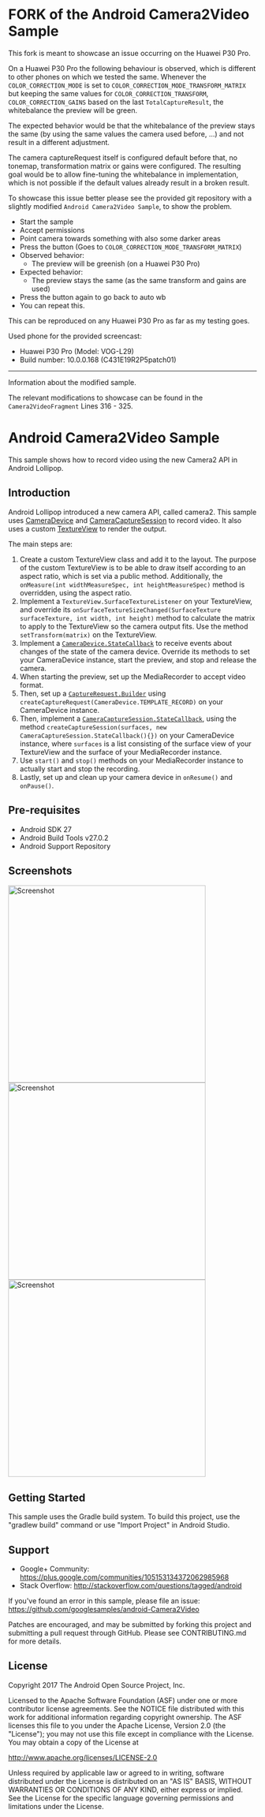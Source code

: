 FORK of the Android Camera2Video Sample
===================================

This fork is meant to showcase an issue occurring on the Huawei P30 Pro.

On a Huawei P30 Pro the following behaviour is observed, which is different to other phones on which we tested the same.
Whenever the `COLOR_CORRECTION_MODE` is set to `COLOR_CORRECTION_MODE_TRANSFORM_MATRIX` but keeping the same values for `COLOR_CORRECTION_TRANSFORM`, `COLOR_CORRECTION_GAINS`
based on the last `TotalCaptureResult`, the whitebalance the preview will be green.

The expected behavior would be that the whitebalance of the preview stays the same (by using the same values the camera used before, ...) and not result in a different adjustment.

The camera captureRequest itself is configured default before that, no tonemap, transformation matrix or gains were configured.
The resulting goal would be to allow fine-tuning the whitebalance in implementation, which is not possible if the default values already result in a broken result.



To showcase this issue better please see the provided git repository with a slightly modified `Android Camera2Video Sample`, to show the problem. 

- Start the sample
- Accept permissions
- Point camera towards something with also some darker areas
- Press the button (Goes to `COLOR_CORRECTION_MODE_TRANSFORM_MATRIX`)
- Observed behavior:
  - The preview will be greenish (on a Huawei P30 Pro)
- Expected behavior:
  - The preview stays the same (as the same transform and gains are used)
- Press the button again to go back to auto wb
- You can repeat this.


This can be reproduced on any Huawei P30 Pro as far as my testing goes.


Used phone for the provided screencast:
- Huawei P30 Pro (Model: VOG-L29)
- Build number: 10.0.0.168 (C431E19R2P5patch01)



-------------------------

Information about the modified sample. 

The relevant modifications to showcase can be found in the `Camera2VideoFragment` Lines 316 - 325.













Android Camera2Video Sample
===================================

This sample shows how to record video using the new Camera2 API in Android Lollipop.

Introduction
------------

Android Lollipop introduced a new camera API, called camera2. This sample uses [CameraDevice][1]
and [CameraCaptureSession][2] to record video. It also uses a custom [TextureView][3] to render the output.

The main steps are:

1. Create a custom TextureView class and add it to the layout. The purpose of the custom TextureView is
to be able to draw itself according to an aspect ratio, which is set via a public method. Additionally,
the `onMeasure(int widthMeasureSpec, int heightMeasureSpec)` method is overridden, using the aspect ratio.
2. Implement a `TextureView.SurfaceTextureListener` on your TextureView, and override its
`onSurfaceTextureSizeChanged(SurfaceTexture surfaceTexture, int width, int height)` method to calculate
the matrix to apply to the TextureView so the camera output fits. Use the method `setTransform(matrix)` on
the TextureView.
3. Implement a [`CameraDevice.StateCallback`][4] to receive events about changes of the state of the
camera device. Override its methods to set your CameraDevice instance, start the preview, and stop
and release the camera.
4. When starting the preview, set up the MediaRecorder to accept video format.
5. Then, set up a [`CaptureRequest.Builder`][5] using `createCaptureRequest(CameraDevice.TEMPLATE_RECORD)`
on your CameraDevice instance.
6. Then, implement a [`CameraCaptureSession.StateCallback`][6], using the method
`createCaptureSession(surfaces, new CameraCaptureSession.StateCallback(){})` on your CameraDevice instance,
where `surfaces` is a list consisting of the surface view of your TextureView and the surface of
your MediaRecorder instance.
7. Use `start()` and `stop()` methods on your MediaRecorder instance to actually start and stop the recording.
8. Lastly, set up and clean up your camera device in `onResume()` and `onPause()`.


[1]: https://developer.android.com/reference/android/hardware/camera2/CameraDevice.html
[2]: http://developer.android.com/reference/android/hardware/camera2/CameraCaptureSession.html
[3]: http://developer.android.com/reference/android/view/TextureView.html
[4]: https://developer.android.com/reference/android/hardware/camera2/CameraDevice.StateCallback.html
[5]: http://developer.android.com/reference/android/hardware/camera2/CaptureRequest.Builder.html
[6]: http://developer.android.com/reference/android/hardware/camera2/CameraCaptureSession.StateCallback.html

Pre-requisites
--------------

- Android SDK 27
- Android Build Tools v27.0.2
- Android Support Repository

Screenshots
-------------

<img src="screenshots/1-launch.png" height="400" alt="Screenshot"/> <img src="screenshots/2-record.png" height="400" alt="Screenshot"/> <img src="screenshots/3-save.png" height="400" alt="Screenshot"/> 

Getting Started
---------------

This sample uses the Gradle build system. To build this project, use the
"gradlew build" command or use "Import Project" in Android Studio.

Support
-------

- Google+ Community: https://plus.google.com/communities/105153134372062985968
- Stack Overflow: http://stackoverflow.com/questions/tagged/android

If you've found an error in this sample, please file an issue:
https://github.com/googlesamples/android-Camera2Video

Patches are encouraged, and may be submitted by forking this project and
submitting a pull request through GitHub. Please see CONTRIBUTING.md for more details.

License
-------

Copyright 2017 The Android Open Source Project, Inc.

Licensed to the Apache Software Foundation (ASF) under one or more contributor
license agreements.  See the NOTICE file distributed with this work for
additional information regarding copyright ownership.  The ASF licenses this
file to you under the Apache License, Version 2.0 (the "License"); you may not
use this file except in compliance with the License.  You may obtain a copy of
the License at

http://www.apache.org/licenses/LICENSE-2.0

Unless required by applicable law or agreed to in writing, software
distributed under the License is distributed on an "AS IS" BASIS, WITHOUT
WARRANTIES OR CONDITIONS OF ANY KIND, either express or implied.  See the
License for the specific language governing permissions and limitations under
the License.
